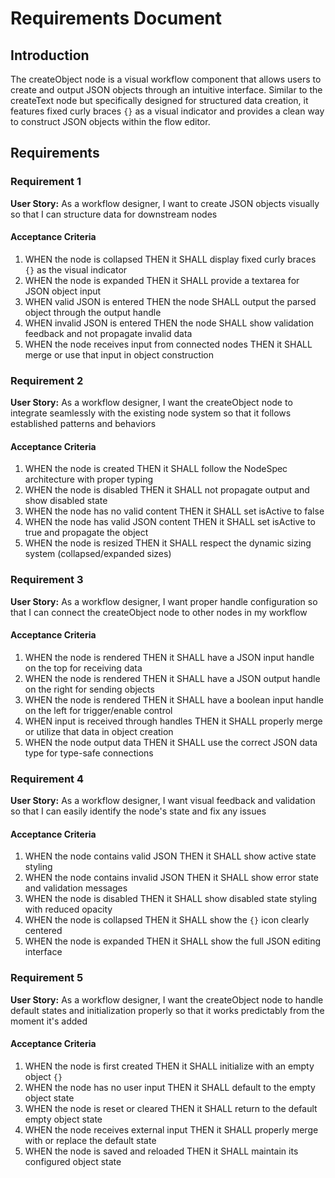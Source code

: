 # Requirements Document

## Introduction

The createObject node is a visual workflow component that allows users to create and output JSON objects through an intuitive interface. Similar to the createText node but specifically designed for structured data creation, it features fixed curly braces `{}` as a visual indicator and provides a clean way to construct JSON objects within the flow editor.

## Requirements

### Requirement 1

**User Story:** As a workflow designer, I want to create JSON objects visually so that I can structure data for downstream nodes

#### Acceptance Criteria

1. WHEN the node is collapsed THEN it SHALL display fixed curly braces `{}` as the visual indicator
2. WHEN the node is expanded THEN it SHALL provide a textarea for JSON object input
3. WHEN valid JSON is entered THEN the node SHALL output the parsed object through the output handle
4. WHEN invalid JSON is entered THEN the node SHALL show validation feedback and not propagate invalid data
5. WHEN the node receives input from connected nodes THEN it SHALL merge or use that input in object construction

### Requirement 2

**User Story:** As a workflow designer, I want the createObject node to integrate seamlessly with the existing node system so that it follows established patterns and behaviors

#### Acceptance Criteria

1. WHEN the node is created THEN it SHALL follow the NodeSpec architecture with proper typing
2. WHEN the node is disabled THEN it SHALL not propagate output and show disabled state
3. WHEN the node has no valid content THEN it SHALL set isActive to false
4. WHEN the node has valid JSON content THEN it SHALL set isActive to true and propagate the object
5. WHEN the node is resized THEN it SHALL respect the dynamic sizing system (collapsed/expanded sizes)

### Requirement 3

**User Story:** As a workflow designer, I want proper handle configuration so that I can connect the createObject node to other nodes in my workflow

#### Acceptance Criteria

1. WHEN the node is rendered THEN it SHALL have a JSON input handle on the top for receiving data
2. WHEN the node is rendered THEN it SHALL have a JSON output handle on the right for sending objects
3. WHEN the node is rendered THEN it SHALL have a boolean input handle on the left for trigger/enable control
4. WHEN input is received through handles THEN it SHALL properly merge or utilize that data in object creation
5. WHEN the node output data THEN it SHALL use the correct JSON data type for type-safe connections

### Requirement 4

**User Story:** As a workflow designer, I want visual feedback and validation so that I can easily identify the node's state and fix any issues

#### Acceptance Criteria

1. WHEN the node contains valid JSON THEN it SHALL show active state styling
2. WHEN the node contains invalid JSON THEN it SHALL show error state and validation messages
3. WHEN the node is disabled THEN it SHALL show disabled state styling with reduced opacity
4. WHEN the node is collapsed THEN it SHALL show the `{}` icon clearly centered
5. WHEN the node is expanded THEN it SHALL show the full JSON editing interface

### Requirement 5

**User Story:** As a workflow designer, I want the createObject node to handle default states and initialization properly so that it works predictably from the moment it's added

#### Acceptance Criteria

1. WHEN the node is first created THEN it SHALL initialize with an empty object `{}`
2. WHEN the node has no user input THEN it SHALL default to the empty object state
3. WHEN the node is reset or cleared THEN it SHALL return to the default empty object state
4. WHEN the node receives external input THEN it SHALL properly merge with or replace the default state
5. WHEN the node is saved and reloaded THEN it SHALL maintain its configured object state
